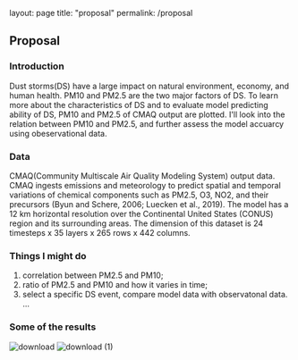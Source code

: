 layout: page
title: "proposal"
permalink: /proposal

## Proposal

### Introduction
Dust storms(DS) have a large impact on natural environment, economy, and human health. PM10 and PM2.5 are the two major factors of DS. 
To learn more about the characteristics of DS and to evaluate model predicting ability of DS, PM10 and PM2.5 of CMAQ output are plotted. I'll look into the relation between PM10 and PM2.5, and further assess the model accuarcy using obeservational data.


### Data
CMAQ(Community Multiscale Air Quality Modeling System) output data. CMAQ ingests emissions and meteorology to predict spatial and temporal variations of chemical components such as PM2.5, O3, NO2, and their precursors (Byun and Schere, 2006; Luecken et al., 2019). The model has a 12 km horizontal resolution over the Continental United States (CONUS) region and its surrounding areas. The dimension of this dataset is 24 timesteps x 35 layers x 265 rows x 442 columns.

### Things I might do
1. correlation between PM2.5 and PM10;
2. ratio of PM2.5 and PM10 and how it varies in time;
3. select a specific DS event, compare model data with observatonal data.
...


### Some of the results
![download](https://user-images.githubusercontent.com/49365141/197669882-e987a840-582a-4e5b-bb3c-28b70ad79485.png)
![download (1)](https://user-images.githubusercontent.com/49365141/197669971-e2fb15cf-488e-4d19-8e9e-f4d7db4b51b4.png)


